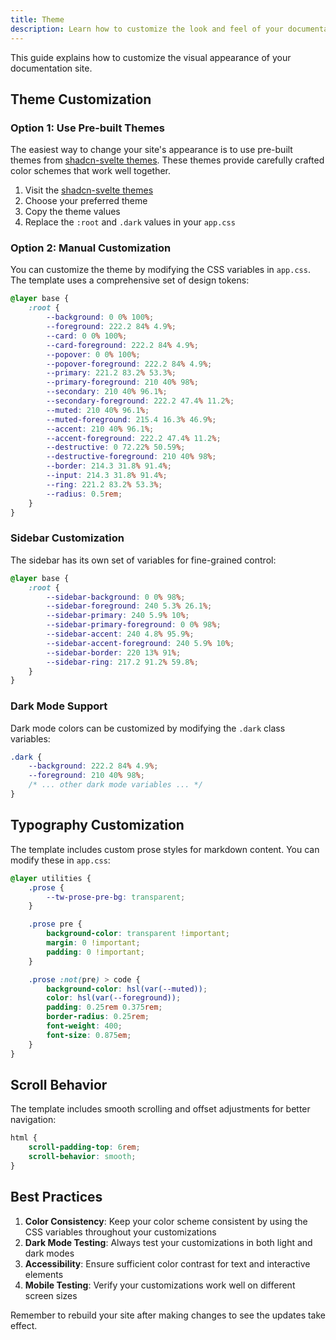 ```yaml
---
title: Theme
description: Learn how to customize the look and feel of your documentation site
---
```


This guide explains how to customize the visual appearance of your documentation site.

## Theme Customization

### Option 1: Use Pre-built Themes

The easiest way to change your site's appearance is to use pre-built themes from [shadcn-svelte themes](https://next.shadcn-svelte.com/themes). These themes provide carefully crafted color schemes that work well together.

1. Visit the [shadcn-svelte themes](https://next.shadcn-svelte.com/themes)
2. Choose your preferred theme
3. Copy the theme values
4. Replace the `:root` and `.dark` values in your `app.css`

### Option 2: Manual Customization

You can customize the theme by modifying the CSS variables in `app.css`. The template uses a comprehensive set of design tokens:

```css
@layer base {
	:root {
		--background: 0 0% 100%;
		--foreground: 222.2 84% 4.9%;
		--card: 0 0% 100%;
		--card-foreground: 222.2 84% 4.9%;
		--popover: 0 0% 100%;
		--popover-foreground: 222.2 84% 4.9%;
		--primary: 221.2 83.2% 53.3%;
		--primary-foreground: 210 40% 98%;
		--secondary: 210 40% 96.1%;
		--secondary-foreground: 222.2 47.4% 11.2%;
		--muted: 210 40% 96.1%;
		--muted-foreground: 215.4 16.3% 46.9%;
		--accent: 210 40% 96.1%;
		--accent-foreground: 222.2 47.4% 11.2%;
		--destructive: 0 72.22% 50.59%;
		--destructive-foreground: 210 40% 98%;
		--border: 214.3 31.8% 91.4%;
		--input: 214.3 31.8% 91.4%;
		--ring: 221.2 83.2% 53.3%;
		--radius: 0.5rem;
	}
}
```

### Sidebar Customization

The sidebar has its own set of variables for fine-grained control:

```css
@layer base {
	:root {
		--sidebar-background: 0 0% 98%;
		--sidebar-foreground: 240 5.3% 26.1%;
		--sidebar-primary: 240 5.9% 10%;
		--sidebar-primary-foreground: 0 0% 98%;
		--sidebar-accent: 240 4.8% 95.9%;
		--sidebar-accent-foreground: 240 5.9% 10%;
		--sidebar-border: 220 13% 91%;
		--sidebar-ring: 217.2 91.2% 59.8%;
	}
}
```

### Dark Mode Support

Dark mode colors can be customized by modifying the `.dark` class variables:

```css
.dark {
	--background: 222.2 84% 4.9%;
	--foreground: 210 40% 98%;
	/* ... other dark mode variables ... */
}
```

## Typography Customization

The template includes custom prose styles for markdown content. You can modify these in `app.css`:

```css
@layer utilities {
	.prose {
		--tw-prose-pre-bg: transparent;
	}

	.prose pre {
		background-color: transparent !important;
		margin: 0 !important;
		padding: 0 !important;
	}

	.prose :not(pre) > code {
		background-color: hsl(var(--muted));
		color: hsl(var(--foreground));
		padding: 0.25rem 0.375rem;
		border-radius: 0.25rem;
		font-weight: 400;
		font-size: 0.875em;
	}
}
```

## Scroll Behavior

The template includes smooth scrolling and offset adjustments for better navigation:

```css
html {
	scroll-padding-top: 6rem;
	scroll-behavior: smooth;
}
```

## Best Practices

1. **Color Consistency**: Keep your color scheme consistent by using the CSS variables throughout your customizations
2. **Dark Mode Testing**: Always test your customizations in both light and dark modes
3. **Accessibility**: Ensure sufficient color contrast for text and interactive elements
4. **Mobile Testing**: Verify your customizations work well on different screen sizes

Remember to rebuild your site after making changes to see the updates take effect.
